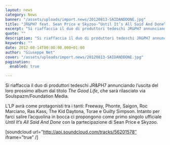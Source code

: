 ```yaml
---
layout: news
category: News
banner: "/assets/uploads/import.news/20120813-SAIDANDDONE.jpg"
title: "JR&PH7 feat. Sean Price e Skyzoo-“Until It’s All Said And Done”"
excerpt: "Si riaffaccia il duo di produttori tedeschi JR&PH7 annunciando l’uscita del loro prossimo album dal titolo The Good Life, che sarà rilasciato via Soulspazm/Foundation Media. L’LP avrà come protagonisti tra i tanti: Freeway, Phonte, Saigon, Roc Marciano, Ras Kass, The Kid Daytona, Torae e Guilty Simpson. Intanto per farci salire l’acquolina in bocca ci propongono [&hellip"
quote: ""
description: "Si riaffaccia il duo di produttori tedeschi JR&PH7 annunciando l’uscita del loro prossimo album dal titolo The Good Life, che sarà rilasciato via Soulspazm/Foundation Media. L’LP avrà come protagonisti tra i tanti: Freeway, Phonte, Saigon, Roc Marciano, Ras Kass, The Kid Daytona, Torae e Guilty Simpson. Intanto per farci salire l’acquolina in bocca ci propongono [&hellip"
keywords: ""
date: 2012-08-14T00:00:00.000+01:00
author: "Giuseppe Net"
cover: "/assets/uploads/import.news/20120813-SAIDANDDONE.jpg"
pagination:
  enabled: true

---
```


Si riaffaccia il duo di produttori tedeschi JR&PH7 annunciando l’uscita del loro prossimo album dal titolo _The Good Life_, che sarà rilasciato via Soulspazm/Foundation Media.

L’LP avrà come protagonisti tra i tanti: Freeway, Phonte, Saigon, Roc Marciano, Ras Kass, The Kid Daytona, Torae e Guilty Simpson. Intanto per farci salire l’acquolina in bocca ci propongono come primo singolo ufficiale _Until It’s All Said And Done_ con la partecipazione di Sean Price e Skyzoo.

\[soundcloud url=”http://api.soundcloud.com/tracks/56201578″ iframe=”true” /\]